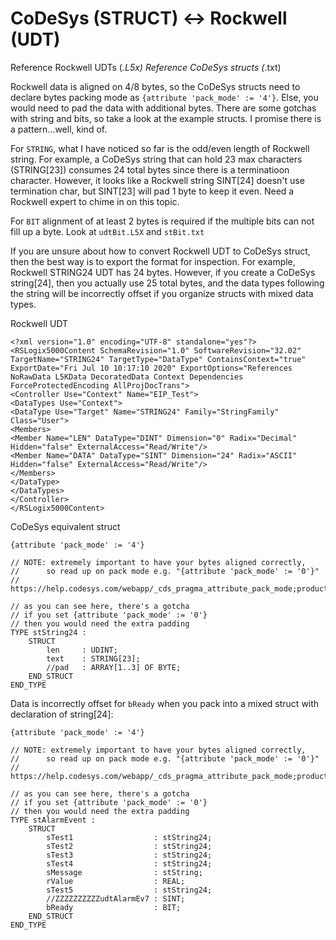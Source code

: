 # CoDeSys (STRUCT) <-> Rockwell (UDT)

Reference Rockwell UDTs (*.L5x)
Reference CoDeSys structs (*.txt)

Rockwell data is aligned on 4/8 bytes, so the CoDeSys structs need to declare bytes packing mode as `{attribute 'pack_mode' := '4'}`.  Else, you would need to pad the data with additional bytes.  There are some gotchas with string and bits, so take a look at the example structs.  I promise there is a pattern...well, kind of.

For `STRING`, what I have noticed so far is the odd/even length of Rockwell string.  For example, a CoDeSys string that can hold 23 max characters (STRING[23]) consumes 24 total bytes since there is a terminatioon character.  However, it looks like a Rockwell string SINT[24] doesn't use termination char, but SINT[23] will pad 1 byte to keep it even.  Need a Rockwell expert to chime in on this topic.

For `BIT` alignment of at least 2 bytes is required if the multiple bits can not fill up a byte. Look at `udtBit.L5X` and `stBit.txt`

If you are unsure about how to convert Rockwell UDT to CoDeSys struct, then the best way is to export the format for inspection.  For example, Rockwell STRING24 UDT has 24 bytes.  However, if you create a CoDeSys string[24], then you actually use 25 total bytes, and the data types following the string will be incorrectly offset if you organize structs with mixed data types.


Rockwell UDT
```
<?xml version="1.0" encoding="UTF-8" standalone="yes"?>
<RSLogix5000Content SchemaRevision="1.0" SoftwareRevision="32.02" TargetName="STRING24" TargetType="DataType" ContainsContext="true" ExportDate="Fri Jul 10 10:17:10 2020" ExportOptions="References NoRawData L5KData DecoratedData Context Dependencies ForceProtectedEncoding AllProjDocTrans">
<Controller Use="Context" Name="EIP_Test">
<DataTypes Use="Context">
<DataType Use="Target" Name="STRING24" Family="StringFamily" Class="User">
<Members>
<Member Name="LEN" DataType="DINT" Dimension="0" Radix="Decimal" Hidden="false" ExternalAccess="Read/Write"/>
<Member Name="DATA" DataType="SINT" Dimension="24" Radix="ASCII" Hidden="false" ExternalAccess="Read/Write"/>
</Members>
</DataType>
</DataTypes>
</Controller>
</RSLogix5000Content>
```

CoDeSys equivalent struct
```
{attribute 'pack_mode' := '4'}

// NOTE: extremely important to have your bytes aligned correctly,
//      so read up on pack mode e.g. "{attribute 'pack_mode' := '0'}"
//      https://help.codesys.com/webapp/_cds_pragma_attribute_pack_mode;product=codesys;version=3.5.16.0

// as you can see here, there's a gotcha
// if you set {attribute 'pack_mode' := '0'}
// then you would need the extra padding
TYPE stString24 :
    STRUCT
        len     : UDINT;
        text    : STRING[23];
        //pad   : ARRAY[1..3] OF BYTE;
    END_STRUCT
END_TYPE
```

Data is incorrectly offset for `bReady` when you pack into a mixed struct with declaration of string[24]:
```
{attribute 'pack_mode' := '4'}

// NOTE: extremely important to have your bytes aligned correctly,
//      so read up on pack mode e.g. "{attribute 'pack_mode' := '0'}"
//      https://help.codesys.com/webapp/_cds_pragma_attribute_pack_mode;product=codesys;version=3.5.16.0

// as you can see here, there's a gotcha
// if you set {attribute 'pack_mode' := '0'}
// then you would need the extra padding
TYPE stAlarmEvent :
    STRUCT
        sTest1                  : stString24;
        sTest2                  : stString24;
        sTest3                  : stString24;
        sTest4                  : stString24;
        sMessage                : stString;
        rValue                  : REAL;
        sTest5                  : stString24;
        //ZZZZZZZZZZudtAlarmEv7 : SINT;
        bReady                  : BIT;
    END_STRUCT
END_TYPE
```